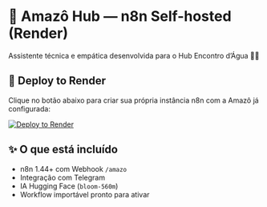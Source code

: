 # 🌿 Amazô Hub — n8n Self-hosted (Render)

Assistente técnica e empática desenvolvida para o Hub Encontro d’Água 🌊✨

## 🚀 Deploy to Render

Clique no botão abaixo para criar sua própria instância n8n com a Amazô já configurada:

[![Deploy to Render](https://render.com/images/deploy-to-render-button.svg)](https://render.com/deploy?repo=https://github.com/n8n-templates/amazo-hub-n8n)

## ✨ O que está incluído

- n8n 1.44+ com Webhook `/amazo`
- Integração com Telegram
- IA Hugging Face (`bloom-560m`)
- Workflow importável pronto para ativar